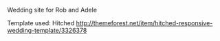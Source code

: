 Wedding site for Rob and Adele

Template used: Hitched
http://themeforest.net/item/hitched-responsive-wedding-template/3326378
